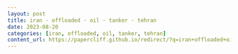 ```yaml
---
layout: post
title: iran · offloaded · oil · tanker · tehran
date: 2023-08-20
categories: [iran, offloaded, oil, tanker, tehran]
content_url: https://papercliff.github.io/redirect/?q=iran+offloaded+oil+tanker+tehran&tbs=cdr:1,cd_min:8/19/2023,cd_max:8/21/2023
---
```

